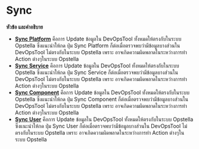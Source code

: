 # Sync

**หัวข้อ และคำอธิบาย**

- [**Sync Platform**](./sync-platform.md) คือการ Update ข้อมูลใน DevOpsTool ทั้งหมดให้ตรงกับในระบบ Opstella ซึ่งแนะนำให้กด ปุ่ม Sync Platform ก็ต่อเมื่อตรวจพบว่ามีข้อมูลบางส่วนใน DevOpsTool ไม่ตรงกับในระบบ Opstella เพราะ อาจเกิดความผิดพลาดในระหว่างการทำ Action ต่างๆในระบบ Opstella
- [**Sync Service**](./sync-service.md) คือการ Update ข้อมูลใน DevOpsTool ทั้งหมดให้ตรงกับในระบบ Opstella ซึ่งแนะนำให้กด ปุ่ม Sync Service ก็ต่อเมื่อตรวจพบว่ามีข้อมูลบางส่วนใน DevOpsTool ไม่ตรงกับในระบบ Opstella เพราะ อาจเกิดความผิดพลาดในระหว่างการทำ Action ต่างๆในระบบ Opstella
- [**Sync Component**](./sync-component.md) คือการ Update ข้อมูลใน DevOpsTool ทั้งหมดให้ตรงกับในระบบ Opstella ซึ่งแนะนำให้กด ปุ่ม Sync Component ก็ต่อเมื่อตรวจพบว่ามีข้อมูลบางส่วนใน DevOpsTool ไม่ตรงกับในระบบ Opstella เพราะ อาจเกิดความผิดพลาดในระหว่างการทำ Action ต่างๆในระบบ Opstella
- [**Sync User**](./sync-user.md) คือการ Update ข้อมูลใน DevOpsTool ทั้งหมดให้ตรงกับในระบบ Opstella ซึ่งแนะนำให้กด ปุ่ม Sync User ก็ต่อเมื่อตรวจพบว่ามีข้อมูลบางส่วนใน DevOpsTool ไม่ตรงกับในระบบ Opstella เพราะ อาจเกิดความผิดพลาดในระหว่างการทำ Action ต่างๆในระบบ Opstella
